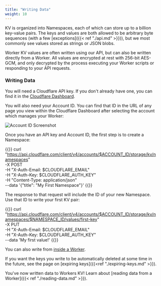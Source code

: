 ```yaml
---
title: "Writing Data"
weight: 10
---
```


KV is organized into Namespaces, each of which can
store up to a billion key-value pairs. The keys and values are both
allowed to be arbitrary byte sequences (with a few
[exceptions]({{< ref "./api.md" >}})), but we most commonly see values stored as
strings or JSON blobs.

Worker KV values are often written using our API, but can also be written
directly from a Worker. All values are encrypted at rest with 256-bit AES-GCM,
and only decrypted by the process executing your Worker scripts or responding to
your API requests.

### Writing Data

You will need a Cloudflare API key. If you don't already have one, you can
find it in the [Cloudflare Dashboard](https://support.cloudflare.com/hc/en-us/articles/200167836-Where-do-I-find-my-Cloudflare-API-key-).

You will also need your Account ID. You can find that ID in the URL of any
page you view within the Cloudflare Dashboard after selecting the account
which manages your Worker:

![Account ID Screenshot](/static/account-id-url.png)

Once you have an API key and Account ID, the first step is to create a Namespace:

{{<highlight bash>}}
curl "https://api.cloudflare.com/client/v4/accounts/$ACCOUNT_ID/storage/kv/namespaces" \
-X POST \
-H "X-Auth-Email: $CLOUDFLARE_EMAIL" \
-H "X-Auth-Key: $CLOUDFLARE_AUTH_KEY" \
-H "Content-Type: application/json" \
--data '{"title": "My First Namespace"}'
{{</highlight>}}

The response to that request will include the ID of your new Namespace. Use
that ID to write your first KV pair:

{{<highlight bash>}}
curl "https://api.cloudflare.com/client/v4/accounts/$ACCOUNT_ID/storage/kv/namespaces/$NAMESPACE_ID/values/first-key" \
-X PUT \
-H "X-Auth-Email: $CLOUDFLARE_EMAIL" \
-H "X-Auth-Key: $CLOUDFLARE_AUTH_KEY" \
--data 'My first value!'
{{</highlight>}}

You can also write from [inside a Worker](/kv/api/#write-value).

If you want the keys you write to be automatically deleted at some time in the
future, see the page on [expiring keys]({{<ref "./expiring-keys.md" >}}).

You've now written data to Workers KV! Learn about
[reading data from a Worker]({{< ref "./reading-data.md" >}}).
